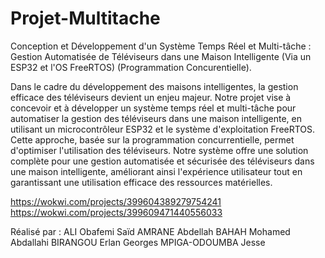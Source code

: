 # Projet-Multitache
Conception et Développement d'un Système Temps Réel et Multi-tâche : Gestion Automatisée de Téléviseurs dans une Maison Intelligente (Via un ESP32 et l'OS FreeRTOS) (Programmation Concurentielle).

Dans le cadre du développement des maisons intelligentes, la gestion efficace des téléviseurs devient un enjeu majeur. Notre projet vise à concevoir et à développer un système temps réel et multi-tâche pour automatiser la gestion des téléviseurs dans une maison intelligente, en utilisant un microcontrôleur ESP32 et le système d'exploitation FreeRTOS. Cette approche, basée sur la programmation concurrentielle, permet d'optimiser l'utilisation des téléviseurs. Notre système offre une solution complète pour une gestion automatisée et sécurisée des téléviseurs dans une maison intelligente, améliorant ainsi l'expérience utilisateur tout en garantissant une utilisation efficace des ressources matérielles.

https://wokwi.com/projects/399604389279754241
https://wokwi.com/projects/399609471440556033

Réalisé par :
ALI Obafemi Saïd
AMRANE Abdellah
BAHAH Mohamed Abdallahi
BIRANGOU Erlan Georges 
MPIGA-ODOUMBA Jesse
